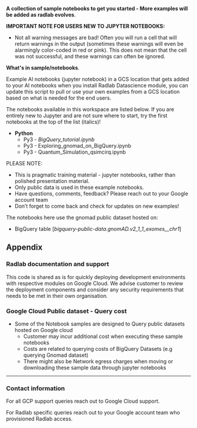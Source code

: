 
**A collection of sample notebooks to get you started - More examples will be added as radlab evolves**.


**IMPORTANT NOTE FOR USERS NEW TO JUPYTER NOTEBOOKS:**

* Not all warning messages are bad! Often you will run a cell that will return warnings in the output (sometimes these warnings will even be alarmingly color-coded in red or pink). This does not mean that the cell was not successful, and these warnings can often be ignored.


**What's in sample/notebooks**.

Example AI notebooks (jupyter notebook) in a GCS location that gets added to your AI notebooks when you install Radlab Datascience module, you can update this script to pull or use your own examples from a GCS location based on what is needed for the end users.
 
The notebooks available in this workspace are listed below. If you are entirely new to Jupyter and are not sure where to start, try the first  notebooks at the top of the list (italics)!

* **Python**
    * Py3 - _BigQuery_tutorial.ipynb_
    * Py3 - Exploring_gnomad_on_BigQuery.ipynb
    * Py3 - Quantum_Simulation_qsimcirq.ipynb

PLEASE NOTE:

* This is pragmatic training material - jupyter notebooks, rather than polished presentation material. 
* Only public data is used in these example notebooks.
* Have questions, comments, feedback? Please reach out to your Google account team
* Don’t forget to come back and check for updates on new examples!

The notebooks here use the gnomad public dataset hosted on:

* BigQuery table [*bigquery-public-data.gnomAD.v2_1_1_exomes__chr1*]

## Appendix

### Radlab documentation and support

This code is shared as is for quickly deploying development environments with respective modules on Google Cloud. We advise customer to review the deployment components and consider any security requirements that needs to be met in their own organisation.

### Google Cloud Public dataset - Query cost

* Some of the Notebook samples are designed to Query public datasets hosted on Google cloud
    * Customer may incur additional cost when executing these sample notebooks
    * Costs are related to querying costs of BigQuery Datasets (e.g querying Gnomad dataset)
    * There might also be Network egress charges when moving or downloading these sample data through jupyter notebooks

---

### Contact information

For all GCP support queries reach out to Google Cloud support.

For Radlab specific queries reach out to your Google account team who provisioned Radlab access.
